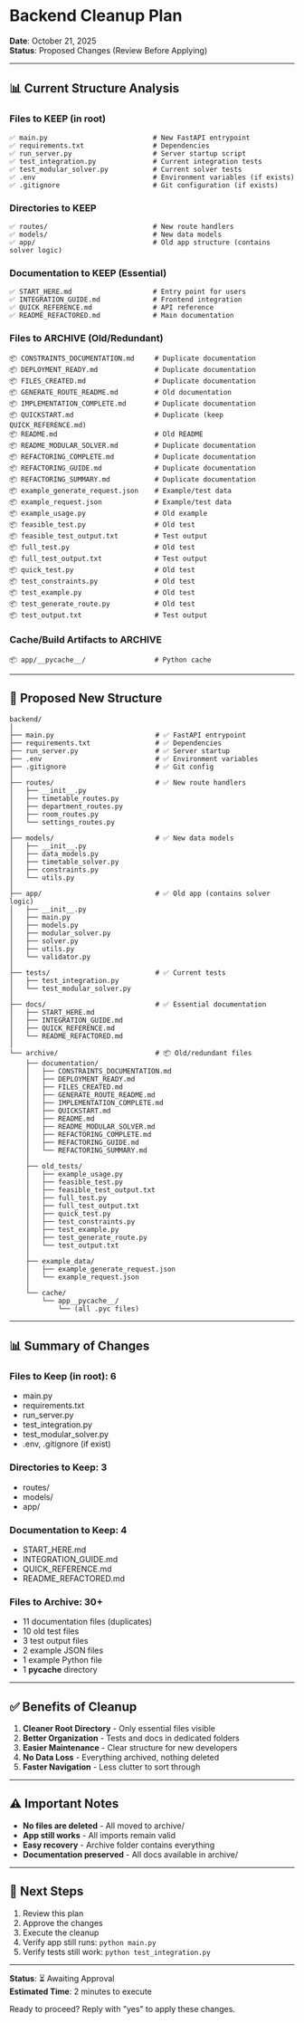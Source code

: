 # Backend Cleanup Plan

**Date**: October 21, 2025  
**Status**: Proposed Changes (Review Before Applying)

---

## 📊 Current Structure Analysis

### Files to KEEP (in root)
```
✅ main.py                          # New FastAPI entrypoint
✅ requirements.txt                 # Dependencies
✅ run_server.py                    # Server startup script
✅ test_integration.py              # Current integration tests
✅ test_modular_solver.py           # Current solver tests
✅ .env                             # Environment variables (if exists)
✅ .gitignore                       # Git configuration (if exists)
```

### Directories to KEEP
```
✅ routes/                          # New route handlers
✅ models/                          # New data models
✅ app/                             # Old app structure (contains solver logic)
```

### Documentation to KEEP (Essential)
```
✅ START_HERE.md                    # Entry point for users
✅ INTEGRATION_GUIDE.md             # Frontend integration
✅ QUICK_REFERENCE.md               # API reference
✅ README_REFACTORED.md             # Main documentation
```

### Files to ARCHIVE (Old/Redundant)
```
📦 CONSTRAINTS_DOCUMENTATION.md     # Duplicate documentation
📦 DEPLOYMENT_READY.md              # Duplicate documentation
📦 FILES_CREATED.md                 # Duplicate documentation
📦 GENERATE_ROUTE_README.md         # Old documentation
📦 IMPLEMENTATION_COMPLETE.md       # Duplicate documentation
📦 QUICKSTART.md                    # Duplicate (keep QUICK_REFERENCE.md)
📦 README.md                        # Old README
📦 README_MODULAR_SOLVER.md         # Duplicate documentation
📦 REFACTORING_COMPLETE.md          # Duplicate documentation
📦 REFACTORING_GUIDE.md             # Duplicate documentation
📦 REFACTORING_SUMMARY.md           # Duplicate documentation
📦 example_generate_request.json    # Example/test data
📦 example_request.json             # Example/test data
📦 example_usage.py                 # Old example
📦 feasible_test.py                 # Old test
📦 feasible_test_output.txt         # Test output
📦 full_test.py                     # Old test
📦 full_test_output.txt             # Test output
📦 quick_test.py                    # Old test
📦 test_constraints.py              # Old test
📦 test_example.py                  # Old test
📦 test_generate_route.py           # Old test
📦 test_output.txt                  # Test output
```

### Cache/Build Artifacts to ARCHIVE
```
📦 app/__pycache__/                 # Python cache
```

---

## 📁 Proposed New Structure

```
backend/
│
├── main.py                         # ✅ FastAPI entrypoint
├── requirements.txt                # ✅ Dependencies
├── run_server.py                   # ✅ Server startup
├── .env                            # ✅ Environment variables
├── .gitignore                      # ✅ Git config
│
├── routes/                         # ✅ New route handlers
│   ├── __init__.py
│   ├── timetable_routes.py
│   ├── department_routes.py
│   ├── room_routes.py
│   └── settings_routes.py
│
├── models/                         # ✅ New data models
│   ├── __init__.py
│   ├── data_models.py
│   ├── timetable_solver.py
│   ├── constraints.py
│   └── utils.py
│
├── app/                            # ✅ Old app (contains solver logic)
│   ├── __init__.py
│   ├── main.py
│   ├── models.py
│   ├── modular_solver.py
│   ├── solver.py
│   ├── utils.py
│   └── validator.py
│
├── tests/                          # ✅ Current tests
│   ├── test_integration.py
│   └── test_modular_solver.py
│
├── docs/                           # ✅ Essential documentation
│   ├── START_HERE.md
│   ├── INTEGRATION_GUIDE.md
│   ├── QUICK_REFERENCE.md
│   └── README_REFACTORED.md
│
└── archive/                        # 📦 Old/redundant files
    ├── documentation/
    │   ├── CONSTRAINTS_DOCUMENTATION.md
    │   ├── DEPLOYMENT_READY.md
    │   ├── FILES_CREATED.md
    │   ├── GENERATE_ROUTE_README.md
    │   ├── IMPLEMENTATION_COMPLETE.md
    │   ├── QUICKSTART.md
    │   ├── README.md
    │   ├── README_MODULAR_SOLVER.md
    │   ├── REFACTORING_COMPLETE.md
    │   ├── REFACTORING_GUIDE.md
    │   └── REFACTORING_SUMMARY.md
    │
    ├── old_tests/
    │   ├── example_usage.py
    │   ├── feasible_test.py
    │   ├── feasible_test_output.txt
    │   ├── full_test.py
    │   ├── full_test_output.txt
    │   ├── quick_test.py
    │   ├── test_constraints.py
    │   ├── test_example.py
    │   ├── test_generate_route.py
    │   └── test_output.txt
    │
    ├── example_data/
    │   ├── example_generate_request.json
    │   └── example_request.json
    │
    └── cache/
        └── app__pycache__/
            └── (all .pyc files)
```

---

## 📊 Summary of Changes

### Files to Keep (in root): 6
- main.py
- requirements.txt
- run_server.py
- test_integration.py
- test_modular_solver.py
- .env, .gitignore (if exist)

### Directories to Keep: 3
- routes/
- models/
- app/

### Documentation to Keep: 4
- START_HERE.md
- INTEGRATION_GUIDE.md
- QUICK_REFERENCE.md
- README_REFACTORED.md

### Files to Archive: 30+
- 11 documentation files (duplicates)
- 10 old test files
- 3 test output files
- 2 example JSON files
- 1 example Python file
- 1 __pycache__ directory

---

## ✅ Benefits of Cleanup

1. **Cleaner Root Directory** - Only essential files visible
2. **Better Organization** - Tests and docs in dedicated folders
3. **Easier Maintenance** - Clear structure for new developers
4. **No Data Loss** - Everything archived, nothing deleted
5. **Faster Navigation** - Less clutter to sort through

---

## ⚠️ Important Notes

- **No files are deleted** - All moved to archive/
- **App still works** - All imports remain valid
- **Easy recovery** - Archive folder contains everything
- **Documentation preserved** - All docs available in archive/

---

## 🎯 Next Steps

1. Review this plan
2. Approve the changes
3. Execute the cleanup
4. Verify app still runs: `python main.py`
5. Verify tests still work: `python test_integration.py`

---

**Status**: ⏳ Awaiting Approval  
**Estimated Time**: 2 minutes to execute

Ready to proceed? Reply with "yes" to apply these changes.
